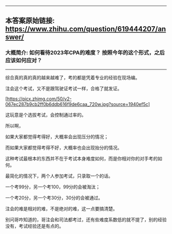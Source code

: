 ----------------------------------------
## 本答案原始链接: https://www.zhihu.com/question/619444207/answer/
### 大概简介: 如何看待2023年CPA的难度？ 按照今年的这个形式，之后应该如何应对？
----------------------------------------
综合真的真的真的越来越难了，考的都是凭着专业的经验在现场编。

注会这个考试，又不是跟驾驶证考试一样，合格了就发证。

[https://picx.zhimg.com/50/v2-067ec287b9cb2ff0b6ddb616f9de6caa_720w.jpg?source=1940ef5c]

这玩意是个选拔考试，会控制通过率的。

所以啊，

如果大家都觉得考得好，大概率会出现压分的情况；

而如果大家都觉得考得不好，大概率也会出现抬分的情况。

这种考试最根本的东西并不在于考试本身难度如何，而是你相对你的对手考的如何。

最简化的情况下，两个人参加考试，只录取一个的话。

一个考99分，另一个考100，99分的会被淘汰；

一个考20分，另一个考30分，30分的会被通过。

注会的难是相对的难，不是绝对的难，这一点要搞清楚。

别问哥咋知道的，哥注会和司法都考过，还有些难度系数低的就不提了，别的经验没有，考试经验还是有点的。